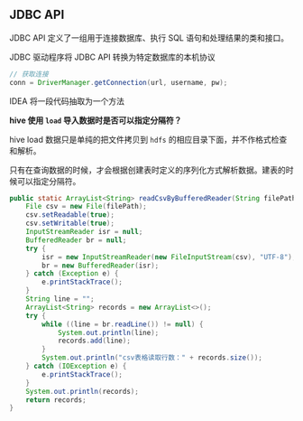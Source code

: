 



## JDBC API

JDBC API 定义了一组用于连接数据库、执行 SQL 语句和处理结果的类和接口。

JDBC 驱动程序将 JDBC API 转换为特定数据库的本机协议



```java
// 获取连接
conn = DriverManager.getConnection(url, username, pw);
```





IDEA 将一段代码抽取为一个方法







**hive 使用 `load` 导入数据时是否可以指定分隔符？**

hive load 数据只是单纯的把文件拷贝到 `hdfs` 的相应目录下面，并不作格式检查和解析。

只有在查询数据的时候，才会根据创建表时定义的序列化方式解析数据。建表的时候可以指定分隔符。





```java
public static ArrayList<String> readCsvByBufferedReader(String filePath) {
    File csv = new File(filePath);
    csv.setReadable(true);
    csv.setWritable(true);
    InputStreamReader isr = null;
    BufferedReader br = null;
    try {
        isr = new InputStreamReader(new FileInputStream(csv), "UTF-8");
        br = new BufferedReader(isr);
    } catch (Exception e) {
        e.printStackTrace();
    }
    String line = "";
    ArrayList<String> records = new ArrayList<>();
    try {
        while ((line = br.readLine()) != null) {
            System.out.println(line);
            records.add(line);
        }
        System.out.println("csv表格读取行数：" + records.size());
    } catch (IOException e) {
        e.printStackTrace();
    }
    System.out.println(records);
    return records;
}
```

























































































 
